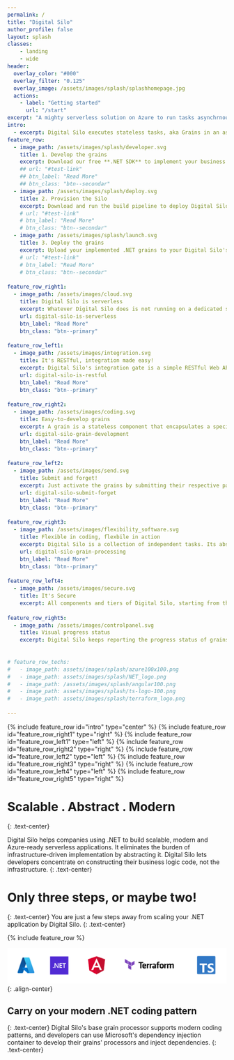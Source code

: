 ```yaml
---
permalink: /
title: "Digital Silo"
author_profile: false
layout: splash
classes:
    - landing
    - wide
header:
  overlay_color: "#000"
  overlay_filter: "0.125"
  overlay_image: /assets/images/splash/splashhomepage.jpg
  actions:
    - label: "Getting started"
      url: "/start"
excerpt: "A mighty serverless solution on Azure to run tasks asynchrnously. Provision yours now!" 
intro:
  - excerpt: Digital Silo executes stateless tasks, aka Grains in an asynchronous scalable serverless environment. It accelerates the steps of making an application serverless-ready by helping developers concentrate on business logic only.
feature_row:
  - image_path: /assets/images/splash/developer.svg
    title: 1. Develop the grains
    excerpt: Download our free **.NET SDK** to implement your business logic tasks aka grains.
    ## url: "#test-link"
    ## btn_label: "Read More"
    ## btn_class: "btn--secondar"
  - image_path: /assets/images/splash/deploy.svg
    title: 2. Provision the Silo
    excerpt: Download and run the build pipeline to deploy Digital Silo to your Azure subscription. **You need to do it only once!**
    # url: "#test-link"
    # btn_label: "Read More"
    # btn_class: "btn--secondar"
  - image_path: /assets/images/splash/launch.svg
    title: 3. Deploy the grains
    excerpt: Upload your implemented .NET grains to your Digital Silo's provisioned Azure storage.
    # url: "#test-link"
    # btn_label: "Read More"
    # btn_class: "btn--secondar"   

feature_row_right1:
  - image_path: /assets/images/cloud.svg
    title: Digital Silo is serverless
    excerpt: Whatever Digital Silo does is not running on a dedicated server or server farm. The sky is the limit, and the grain processing kernel resides on serverless infrastructure. What happens behind the scene stays there without getting developers involved with managing that spectrum.
    url: digital-silo-is-serverless
    btn_label: "Read More"
    btn_class: "btn--primary"

feature_row_left1:
  - image_path: /assets/images/integration.svg
    title: It's RESTful, integration made easy!
    excerpt: Digital Silo's integration gate is a simple RESTful Web API that allows developers to integrate their applications regardless of their adopted coding technology to submit or terminate grains effortlessly. Responses are communicated back over WebSockets asynchronously as soon as they become ready.
    url: digital-silo-is-restful
    btn_label: "Read More"
    btn_class: "btn--primary"  
   
feature_row_right2:
  - image_path: /assets/images/coding.svg
    title: Easy-to-develop grains
    excerpt: A grain is a stateless component that encapsulates a specific business logic that runs throughout Digital Silo. Introducing a grain is as simple as following a few key steps.
    url: digital-silo-grain-development
    btn_label: "Read More"
    btn_class: "btn--primary"    

feature_row_left2:
  - image_path: /assets/images/send.svg
    title: Submit and forget!
    excerpt: Just activate the grains by submitting their respective payloads, aka requests in JSON format, via a single entry point. Digital Silo will notify your client application promptly once the grain processing result becomes available.
    url: digital-silo-submit-forget
    btn_label: "Read More"
    btn_class: "btn--primary"    

feature_row_right3:
  - image_path: /assets/images/flexibility_software.svg
    title: Flexible in coding, flexbile in action
    excerpt: Digital Silo is a collection of independent tasks. Its abstracted layers makes it flexible enough to accommodate the fulfillment instructions by facilitating running grains in any order, lining them up, or deferring each grain's process to the future.
    url: digital-silo-grain-processing
    btn_label: "Read More"
    btn_class: "btn--primary"     

feature_row_left4:
  - image_path: /assets/images/secure.svg
    title: It's Secure
    excerpt: All components and tiers of Digital Silo, starting from the client application, are secured by Microsoft Azure's Active Directory system. Digital Silo rejects requests made without a valid authorization token to ensure that the trusted origins are served only.

feature_row_right5:
  - image_path: /assets/images/controlpanel.svg
    title: Visual progress status
    excerpt: Digital Silo keeps reporting the progress status of grains throughout WebSockets. Replicate [this Digital Silo's UI Github repository](https://github.com/DigitalSilo/digitalsiloui) and start watching how your grains' progress unfolds in real-time!
 
  
# feature_row_techs:
#   - image_path: assets/images/splash/azure100x100.png
#   - image_path: assets/images/splash/NET_logo.png
#   - image_path: /assets/images/splash/angular100.png
#   - image_path: assets/images/splash/ts-logo-100.png
#   - image_path: assets/images/splash/terraform_logo.png
       
---
```


{% include feature_row id="intro" type="center" %}
{% include feature_row id="feature_row_right1" type="right" %}
{% include feature_row id="feature_row_left1" type="left" %}
{% include feature_row id="feature_row_right2" type="right" %}
{% include feature_row id="feature_row_left2" type="left" %}
{% include feature_row id="feature_row_right3" type="right" %}
{% include feature_row id="feature_row_left4" type="left" %}
{% include feature_row id="feature_row_right5" type="right" %}

# Scalable . Abstract . Modern 
{: .text-center}

Digital Silo helps companies using .NET to build scalable, modern and Azure-ready serverless applications. It eliminates the burden of infrastructure-driven implementation by abstracting it. Digital Silo lets developers concentrate on constructing their business logic code, not the infrastructure.
{: .text-center}

# Only three steps, or maybe two!
{: .text-center}
You are just a few steps away from scaling your .NET application by Digital Silo.
{: .text-center}

{% include feature_row %}

![](../assets/images/technologies2.png){: .align-center}

## Carry on your modern .NET coding pattern
{: .text-center}
Digital Silo's base grain processor supports modern coding patterns, and developers can use Microsoft's dependency injection container to develop their grains' processors and inject dependencies.
{: .text-center}
